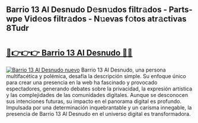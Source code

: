 ## Barrio 13 Al Desnudo D𝚎sn𝚞dos filtr𝚊dos - Parts-wpe Vid𝚎os filtr𝚊dos - N𝚞evas f𝚘tos atr𝚊ctivas 8Tudr

# <h2><a href="http://mb8mc7.tromn.icu/?c=Barrio+13+Al+Desnudo">🔗👉👉👉 Barrio 13 Al Desnudo 🔗🔗</a></h2>

[![Barrio 13 Al Desnudo nuevo](https://i.imgur.com/pEAQMta.gif)](http://mb8mc7.tromn.icu/?c=Barrio+13+Al+Desnudo)
Barrio 13 Al Desnudo, una persona multifacética y polémica, desafía la descripción simple. Su enfoque único para crear una presencia en la web ha fascinado y provocado espectadores, generando debates sobre la privacidad, la expresión artística y las complejidades de las comunidades digitales. Aunque se desconocen sus intenciones futuras, su impacto en el panorama digital es profundo. Impulsada por una determinación inquebrantable y un carisma innegable, la presencia de Barrio 13 Al Desnudo en el universo digital es transformadora.
